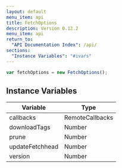 ```yaml
---
layout: default
menu_item: api
title: FetchOptions
description: Version 0.12.2
menu_item: api
return_to:
  "API Documentation Index": /api/
sections:
  "Instance Variables": "#ivars"
---
```


```js
var fetchOptions = new FetchOptions();
```

## <a name="ivars"></a>Instance Variables

| Variable | Type |
| --- | --- |
| <a name="callbacks"></a>callbacks | RemoteCallbacks |
| <a name="downloadTags"></a>downloadTags | Number |
| <a name="prune"></a>prune | Number |
| <a name="updateFetchhead"></a>updateFetchhead | Number |
| <a name="version"></a>version | Number |

